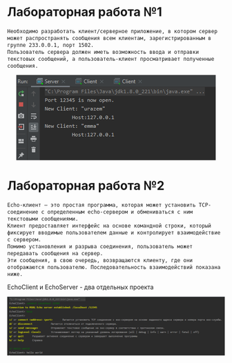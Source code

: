 # Лабораторная работа №1

	Необходимо разработать клиент/серверное приложение, в котором сервер может распространять сообщения всем клиентам, зарегистрированным в группе 233.0.0.1, порт 1502. 
	Пользователь сервера должен иметь возможность ввода и отправки текстовых сообщений, а пользователь-клиент просматривает полученные сообщения. 

<p align="center">
  <a href="https://raw.githubusercontent.com/urazem/RIAS-2020/master/chat.png">
    <img alt="ScreenShot~ prompt" src="https://raw.githubusercontent.com/urazem/RIAS-2020/master/img/chat.png">
  </a>
</p>

# Лабораторная работа №2

	Echo-клиент – это простая программа, которая может установить TCP-соединение с определенным echo-сервером и обмениваться с ним текстовыми сообщениями. 
	Клиент предоставляет интерфейс на основе командной строки, который фиксирует вводимые пользователем данные и контролирует взаимодействие с сервером. 
	Помимо установления и разрыва соединения, пользователь может передавать сообщения на сервер. 
	Эти сообщения, в свою очередь, возвращаются клиенту, где они отображаются пользователю. Последовательность взаимодействий показана ниже. 
 
 EchoClient и EchoServer - два отдельных проекта

<p align="center">
  <a href="https://raw.githubusercontent.com/urazem/RIAS-2020/master/screen.png">
    <img alt="ScreenShot~ prompt" src="https://raw.githubusercontent.com/urazem/RIAS-2020/master/img/screen.png">
  </a>
</p>
